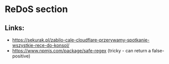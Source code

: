 # ReDoS section

## Links:
* https://sekurak.pl/zabilo-cale-cloudflare-przerywamy-spotkanie-wszystkie-rece-do-konsol/
* https://www.npmjs.com/package/safe-regex (tricky - can return a false-positive)